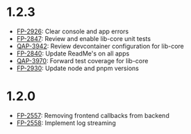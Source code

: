 # 1.2.3

- [FP-2926](https://movai.atlassian.net/browse/FP-2926): Clear console and app errors
- [FP-2847](https://movai.atlassian.net/browse/FP-2847): Review and enable lib-core unit tests
- [QAP-3942](https://movai.atlassian.net/browse/QAP-3942): Review devcontainer configuration for lib-core
- [FP-2840](https://movai.atlassian.net/browse/FP-2840): Update ReadMe's on all apps
- [QAP-3970](https://movai.atlassian.net/browse/QAP-3970): Forward test coverage for lib-core
- [FP-2930](https://movai.atlassian.net/browse/FP-2930): Update node and pnpm versions

# 1.2.0

- [FP-2557](https://movai.atlassian.net/browse/FP-2557): Removing frontend callbacks from backend
- [FP-2558](https://movai.atlassian.net/browse/FP-2558): Implement log streaming

